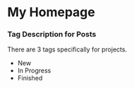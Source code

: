 # My Homepage

### Tag Description for Posts

There are 3 tags specifically for projects.

- New
- In Progress
- Finished

